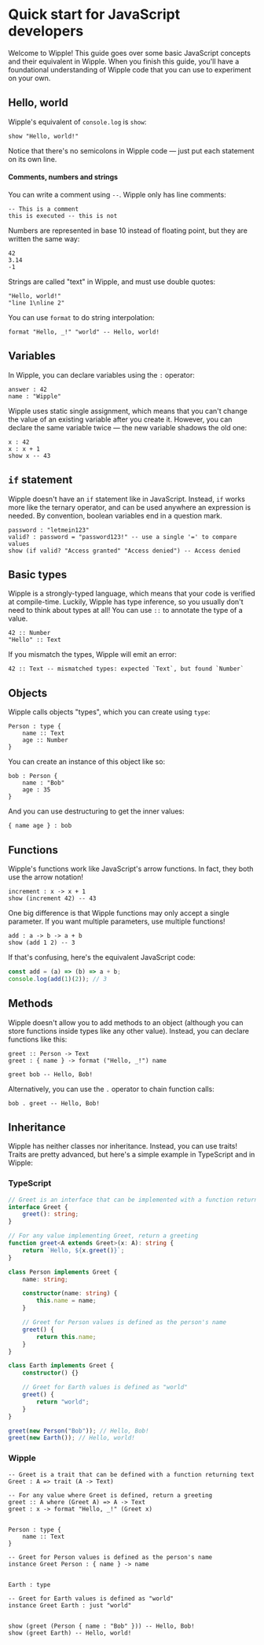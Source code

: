 # Quick start for JavaScript developers

Welcome to Wipple! This guide goes over some basic JavaScript concepts and their equivalent in Wipple. When you finish this guide, you'll have a foundational understanding of Wipple code that you can use to experiment on your own.

## Hello, world

Wipple's equivalent of `console.log` is `show`:

```wipple
show "Hello, world!"
```

Notice that there's no semicolons in Wipple code — just put each statement on its own line.

#### Comments, numbers and strings

You can write a comment using `--`. Wipple only has line comments:

```wipple
-- This is a comment
this is executed -- this is not
```

Numbers are represented in base 10 instead of floating point, but they are written the same way:

```wipple
42
3.14
-1
```

Strings are called "text" in Wipple, and must use double quotes:

```wipple
"Hello, world!"
"line 1\nline 2"
```

You can use `format` to do string interpolation:

```wipple
format "Hello, _!" "world" -- Hello, world!
```

## Variables

In Wipple, you can declare variables using the `:` operator:

```wipple
answer : 42
name : "Wipple"
```

Wipple uses static single assignment, which means that you can't change the value of an existing variable after you create it. However, you can declare the same variable twice — the new variable shadows the old one:

```wipple
x : 42
x : x + 1
show x -- 43
```

## `if` statement

Wipple doesn't have an `if` statement like in JavaScript. Instead, `if` works more like the ternary operator, and can be used anywhere an expression is needed. By convention, boolean variables end in a question mark.

```wipple
password : "letmein123"
valid? : password = "password123!" -- use a single '=' to compare values
show (if valid? "Access granted" "Access denied") -- Access denied
```

## Basic types

Wipple is a strongly-typed language, which means that your code is verified at compile-time. Luckily, Wipple has type inference, so you usually don't need to think about types at all! You can use `::` to annotate the type of a value.

```wipple
42 :: Number
"Hello" :: Text
```

If you mismatch the types, Wipple will emit an error:

```wipple
42 :: Text -- mismatched types: expected `Text`, but found `Number`
```

## Objects

Wipple calls objects "types", which you can create using `type`:

```wipple
Person : type {
    name :: Text
    age :: Number
}
```

You can create an instance of this object like so:

```wipple
bob : Person {
    name : "Bob"
    age : 35
}
```

And you can use destructuring to get the inner values:

```wipple
{ name age } : bob
```

## Functions

Wipple's functions work like JavaScript's arrow functions. In fact, they both use the arrow notation!

```wipple
increment : x -> x + 1
show (increment 42) -- 43
```

One big difference is that Wipple functions may only accept a single parameter. If you want multiple parameters, use multiple functions!

```wipple
add : a -> b -> a + b
show (add 1 2) -- 3
```

If that's confusing, here's the equivalent JavaScript code:

```javascript
const add = (a) => (b) => a + b;
console.log(add(1)(2)); // 3
```

## Methods

Wipple doesn't allow you to add methods to an object (although you can store functions inside types like any other value). Instead, you can declare functions like this:

```wipple
greet :: Person -> Text
greet : { name } -> format ("Hello, _!") name

greet bob -- Hello, Bob!
```

Alternatively, you can use the `.` operator to chain function calls:

```wipple
bob . greet -- Hello, Bob!
```

## Inheritance

Wipple has neither classes nor inheritance. Instead, you can use traits! Traits are pretty advanced, but here's a simple example in TypeScript and in Wipple:

### TypeScript

```typescript
// Greet is an interface that can be implemented with a function returning text
interface Greet {
    greet(): string;
}

// For any value implementing Greet, return a greeting
function greet<A extends Greet>(x: A): string {
    return `Hello, ${x.greet()}`;
}

class Person implements Greet {
    name: string;

    constructor(name: string) {
        this.name = name;
    }

    // Greet for Person values is defined as the person's name
    greet() {
        return this.name;
    }
}

class Earth implements Greet {
    constructor() {}

    // Greet for Earth values is defined as "world"
    greet() {
        return "world";
    }
}

greet(new Person("Bob")); // Hello, Bob!
greet(new Earth()); // Hello, world!
```

### Wipple

```wipple
-- Greet is a trait that can be defined with a function returning text
Greet : A => trait (A -> Text)

-- For any value where Greet is defined, return a greeting
greet :: A where (Greet A) => A -> Text
greet : x -> format "Hello, _!" (Greet x)


Person : type {
    name :: Text
}

-- Greet for Person values is defined as the person's name
instance Greet Person : { name } -> name


Earth : type

-- Greet for Earth values is defined as "world"
instance Greet Earth : just "world"


show (greet (Person { name : "Bob" })) -- Hello, Bob!
show (greet Earth) -- Hello, world!
```
